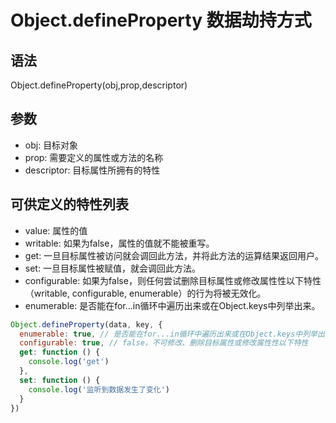 # Object.defineProperty 数据劫持方式

## 语法

Object.defineProperty(obj,prop,descriptor)

## 参数

- obj: 目标对象
- prop: 需要定义的属性或方法的名称
- descriptor: 目标属性所拥有的特性

## 可供定义的特性列表

- value: 属性的值
- writable: 如果为false，属性的值就不能被重写。
- get: 一旦目标属性被访问就会调回此方法，并将此方法的运算结果返回用户。
- set: 一旦目标属性被赋值，就会调回此方法。
- configurable: 如果为false，则任何尝试删除目标属性或修改属性性以下特性（writable, configurable, enumerable）的行为将被无效化。
- enumerable: 是否能在for...in循环中遍历出来或在Object.keys中列举出来。

```javascript
Object.defineProperty(data, key, {
  enumerable: true, // 是否能在for...in循环中遍历出来或在Object.keys中列举出来。
  configurable: true, // false，不可修改、删除目标属性或修改属性性以下特性
  get: function () {
    console.log('get')
  },
  set: function () {
    console.log('监听到数据发生了变化')
  }
})
```
